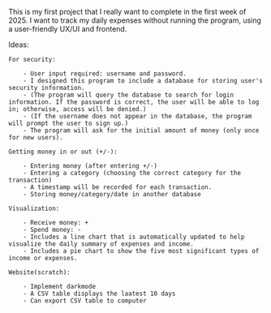 This is my first project that I really want to complete in the first week of 2025.
I want to track my daily expenses without running the program, using a user-friendly UX/UI and frontend.

Ideas:

	For security:

		- User input required: username and password.
		- I designed this program to include a database for storing user's security information.
		- (The program will query the database to search for login information. If the password is correct, the user will be able to log in; otherwise, access will be denied.)
		- (If the username does not appear in the database, the program will prompt the user to sign up.)
		- The program will ask for the initial amount of money (only once for new users).

	Getting money in or out (+/-):

		- Entering money (after entering +/-)
		- Entering a category (choosing the correct category for the transaction)
		- A timestamp will be recorded for each transaction.
		- Storing money/category/date in another database
    			
	Visualization:
		
		- Receive money: +
		- Spend money: -
		- Includes a line chart that is automatically updated to help visualize the daily summary of expenses and income.
		- Includes a pie chart to show the five most significant types of income or expenses.
  
	Website(scratch):
 
		- Implement darkmode
		- A CSV table displays the laatest 10 days
  		- Can export CSV table to computer
